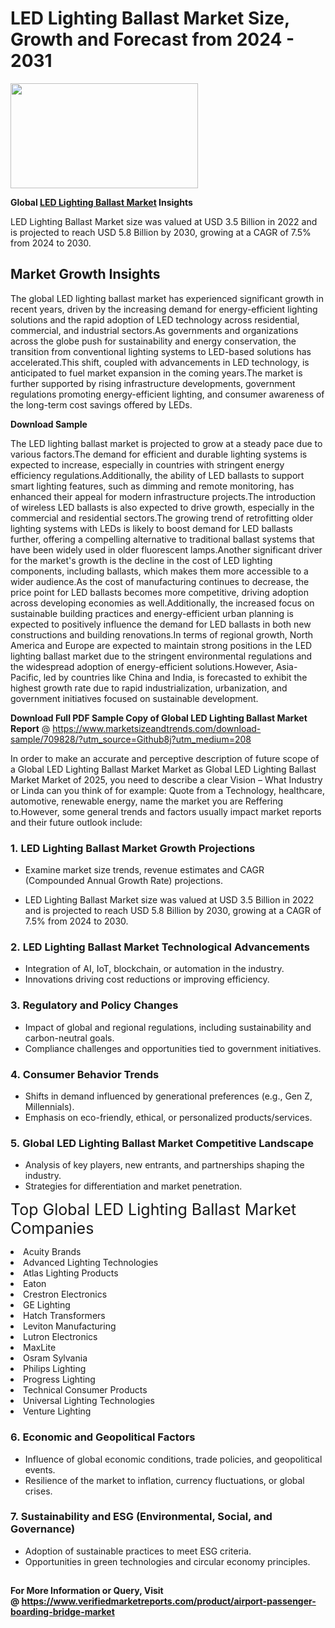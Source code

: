 <H1>LED Lighting Ballast Market Size, Growth and Forecast from 2024 - 2031</H1><img class="aligncenter size-medium wp-image-584254" src="https://thirdeyenews.in/wp-content/uploads/2024/09/Global-Market-Research-300x168.jpeg" alt="" width="300" height="168" /><p><strong>Global&nbsp;<a href="https://www.marketsizeandtrends.com/download-sample/709828/?utm_source=Github8j?utm_medium=208">LED Lighting Ballast Market</a> Insights</strong></p><p>LED Lighting Ballast Market size was valued at USD 3.5 Billion in 2022 and is projected to reach USD 5.8 Billion by 2030, growing at a CAGR of 7.5% from 2024 to 2030.</p><p><h2>Market Growth Insights</h2> <p>The global LED lighting ballast market has experienced significant growth in recent years, driven by the increasing demand for energy-efficient lighting solutions and the rapid adoption of LED technology across residential, commercial, and industrial sectors.As governments and organizations across the globe push for sustainability and energy conservation, the transition from conventional lighting systems to LED-based solutions has accelerated.This shift, coupled with advancements in LED technology, is anticipated to fuel market expansion in the coming years.The market is further supported by rising infrastructure developments, government regulations promoting energy-efficient lighting, and consumer awareness of the long-term cost savings offered by LEDs.</p> <p><strong>Download Sample</strong></p> <p>The LED lighting ballast market is projected to grow at a steady pace due to various factors.The demand for efficient and durable lighting systems is expected to increase, especially in countries with stringent energy efficiency regulations.Additionally, the ability of LED ballasts to support smart lighting features, such as dimming and remote monitoring, has enhanced their appeal for modern infrastructure projects.The introduction of wireless LED ballasts is also expected to drive growth, especially in the commercial and residential sectors.The growing trend of retrofitting older lighting systems with LEDs is likely to boost demand for LED ballasts further, offering a compelling alternative to traditional ballast systems that have been widely used in older fluorescent lamps.Another significant driver for the market's growth is the decline in the cost of LED lighting components, including ballasts, which makes them more accessible to a wider audience.As the cost of manufacturing continues to decrease, the price point for LED ballasts becomes more competitive, driving adoption across developing economies as well.Additionally, the increased focus on sustainable building practices and energy-efficient urban planning is expected to positively influence the demand for LED ballasts in both new constructions and building renovations.In terms of regional growth, North America and Europe are expected to maintain strong positions in the LED lighting ballast market due to the stringent environmental regulations and the widespread adoption of energy-efficient solutions.However, Asia-Pacific, led by countries like China and India, is forecasted to exhibit the highest growth rate due to rapid industrialization, urbanization, and government initiatives focused on sustainable development.<p><span class=""><strong>Download Full PDF Sample Copy of Global LED Lighting Ballast Market Report</strong> @ <a href="https://www.marketsizeandtrends.com/download-sample/709828/?utm_source=Github8j?utm_medium=208" target="_blank">https://www.marketsizeandtrends.com/download-sample/709828/?utm_source=Github8j?utm_medium=208</a></span></p><p>In order to make an accurate and perceptive description of future scope of a Global&nbsp;LED Lighting Ballast Market Market as Global&nbsp;LED Lighting Ballast Market Market of 2025, you need to describe a clear Vision &ndash; What Industry or Linda can you think of for example: Quote from a Technology, healthcare, automotive, renewable energy, name the market you are Reffering to.However, some general trends and factors usually impact market reports and their future outlook include:</p><h3>1.&nbsp;<strong>LED Lighting Ballast Market Growth Projections</strong></h3><ul><li>Examine market size trends, revenue estimates and CAGR (Compounded Annual Growth Rate) projections.</li><li><p>LED Lighting Ballast Market size was valued at USD 3.5 Billion in 2022 and is projected to reach USD 5.8 Billion by 2030, growing at a CAGR of 7.5% from 2024 to 2030.</p></li></ul><h3>2.&nbsp;<strong>LED Lighting Ballast Market Technological Advancements</strong></h3><ul><li>Integration of AI, IoT, blockchain, or automation in the industry.</li><li>Innovations driving cost reductions or improving efficiency.</li></ul><h3>3.&nbsp;<strong>Regulatory and Policy Changes</strong></h3><ul><li>Impact of global and regional regulations, including sustainability and carbon-neutral goals.</li><li>Compliance challenges and opportunities tied to government initiatives.</li></ul><h3>4.&nbsp;<strong>Consumer Behavior Trends</strong></h3><ul><li>Shifts in demand influenced by generational preferences (e.g., Gen Z, Millennials).</li><li>Emphasis on eco-friendly, ethical, or personalized products/services.</li></ul><h3>5.&nbsp;<strong>Global LED Lighting Ballast Market Competitive Landscape</strong></h3><ul><li>Analysis of key players, new entrants, and partnerships shaping the industry.</li><li>Strategies for differentiation and market penetration.</li></ul><p data-pm-slice="1 1 []"><span style="color: inherit; font-family: inherit; font-size: 25px;">Top Global LED Lighting Ballast Market Companies</span></p><div class="" data-test-id=""><p><li>Acuity Brands</li><li> Advanced Lighting Technologies</li><li> Atlas Lighting Products</li><li> Eaton</li><li> Crestron Electronics</li><li> GE Lighting</li><li> Hatch Transformers</li><li> Leviton Manufacturing</li><li> Lutron Electronics</li><li> MaxLite</li><li> Osram Sylvania</li><li> Philips Lighting</li><li> Progress Lighting</li><li> Technical Consumer Products</li><li> Universal Lighting Technologies</li><li> Venture Lighting</li></p></div><h3>6.&nbsp;<strong>Economic and Geopolitical Factors</strong></h3><ul><li>Influence of global economic conditions, trade policies, and geopolitical events.</li><li>Resilience of the market to inflation, currency fluctuations, or global crises.</li></ul><h3>7.&nbsp;<strong>Sustainability and ESG (Environmental, Social, and Governance)</strong></h3><ul><li>Adoption of sustainable practices to meet ESG criteria.</li><li>Opportunities in green technologies and circular economy principles.</li></ul><h2><strong style="font-size: 14px;">For More Information or Query, Visit @&nbsp;</strong><a style="background-color: #ffffff; font-size: 14px;" href="https://www.marketsizeandtrends.com/report/led-lighting-ballast-market/" target="_blank">https://www.verifiedmarketreports.com/product/airport-passenger-boarding-bridge-market</a></h2>